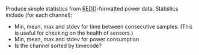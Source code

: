 Produce simple statistics from [REDD](http://redd.csail.mit.edu)-formatted
power data.  Statistics include (for each channel):

* Min, mean, max and stdev for time between consecutive samples.
  (This is useful for checking on the health of sensors.)
* Min, mean, max and stdev for power consumption
* Is the channel sorted by timecode?

